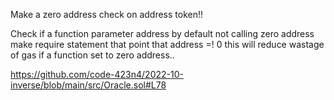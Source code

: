 Make a zero address check on address token!!

 Check if a function parameter address by default not calling zero address make require statement that point that address =! 0 this will reduce wastage of gas if a function set to zero address..

 https://github.com/code-423n4/2022-10-inverse/blob/main/src/Oracle.sol#L78